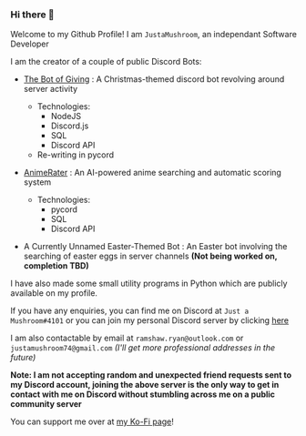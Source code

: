### Hi there 👋

Welcome to my Github Profile! I am `JustaMushroom`, an independant Software Developer

I am the creator of a couple of public Discord Bots:
- [The Bot of Giving](https://top.gg/bot/775789054448500806) : A Christmas-themed discord bot revolving around server activity
    - Technologies:
        * NodeJS
        * Discord.js
        * SQL
        * Discord API
    * Re-writing in pycord

- [AnimeRater](https://top.gg/bot/923758734218494007) : An AI-powered anime searching and automatic scoring system
    - Technologies:
        * pycord
        * SQL
        * Discord API

- A Currently Unnamed Easter-Themed Bot : An Easter bot involving the searching of easter eggs in server channels **(Not being worked on, completion TBD)**


I have also made some small utility programs in Python which are publicly available on my profile.

If you have any enquiries, you can find me on Discord at `Just a Mushroom#4101` or you can join my personal Discord server by clicking [here](https://discord.gg/4tPNcsTV5A)

I am also contactable by email at `ramshaw.ryan@outlook.com` or `justamushroom74@gmail.com` *(I'll get more professional addresses in the future)*

**Note: I am not accepting random and unexpected friend requests sent to my Discord account, joining the above server is the only way to get in contact with me on Discord without stumbling across me on a public community server**

You can support me over at [my Ko-Fi page](https://ko-fi.com/justamushroom)!

<!--*I'll make more of my projects open-source eventually*-->


<!--
**JustaMushroom/JustaMushroom** is a ✨ _special_ ✨ repository because its `README.md` (this file) appears on your GitHub profile.

Here are some ideas to get you started:

- 🔭 I’m currently working on ...
- 🌱 I’m currently learning ...
- 👯 I’m looking to collaborate on ...
- 🤔 I’m looking for help with ...
- 💬 Ask me about ...
- 📫 How to reach me: ...
- 😄 Pronouns: ...
- ⚡ Fun fact: ...
-->
